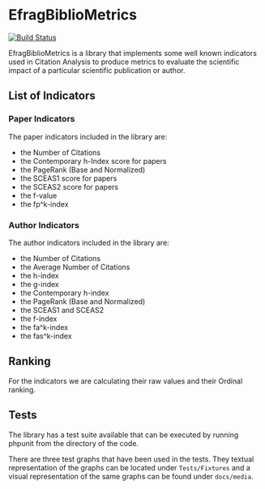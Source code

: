# EfragBiblioMetrics

[![Build Status](https://travis-ci.org/efrag/EfragBiblioMetrics.svg?branch=master)](https://travis-ci.org/efrag/EfragBiblioMetrics)

EfragBiblioMetrics is a library that implements some well known indicators used in Citation Analysis to produce metrics 
to evaluate the scientific impact of a particular scientific publication or author.

## List of Indicators

### Paper Indicators
The paper indicators included in the library are:
* the Number of Citations
* the Contemporary h-Index score for papers
* the PageRank (Base and Normalized)
* the SCEAS1 score for papers
* the SCEAS2 score for papers
* the f-value
* the fp^k-index

### Author Indicators
The author indicators included in the library are:
* the Number of Citations
* the Average Number of Citations
* the h-index
* the g-index
* the Contemporary h-index
* the PageRank (Base and Normalized)
* the SCEAS1 and SCEAS2
* the f-index
* the fa^k-index
* the fas^k-index

## Ranking

For the indicators we are calculating their raw values and their Ordinal ranking.

## Tests

The library has a test suite available that can be executed by running phpunit from the directory of the code. 

There are three test graphs that have been used in the tests. They textual representation of the graphs can be located
under `Tests/Fixtures` and a visual representation of the same graphs can be found under `docs/media`.

